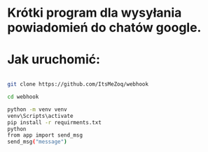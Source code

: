 # Krótki program dla wysyłania powiadomień do chatów google.

# Jak uruchomić:

```bash

git clone https://github.com/ItsMeZoq/webhook

cd webhook

python -m venv venv
venv\Scripts\activate
pip install -r requirments.txt
python
from app import send_msg
send_msg("message")
